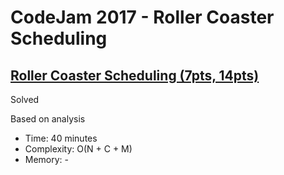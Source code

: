 # CodeJam 2017 - Roller Coaster Scheduling

## [Roller Coaster Scheduling (7pts, 14pts)](https://codingcompetitions.withgoogle.com/codejam/round/0000000000201900/0000000000201845)

Solved

Based on analysis

* Time: 40 minutes
* Complexity: O(N + C + M)
* Memory: -
